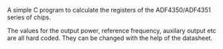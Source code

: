A simple C program to calculate the registers of the ADF4350/ADF4351 series of chips.

The values for the output power, reference frequency, auxilary output etc are all hard coded.
They can be changed with the help of the datasheet.